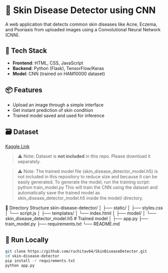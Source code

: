 # 🧠 Skin Disease Detector using CNN

A web application that detects common skin diseases like Acne, Eczema, and Psoriasis from uploaded images using a Convolutional Neural Network (CNN).

## 🔧 Tech Stack
- **Frontend**: HTML, CSS, JavaScript
- **Backend**: Python (Flask), TensorFlow/Keras
- **Model**: CNN (trained on HAM10000 dataset)

## 📦 Features
- Upload an image through a simple interface
- Get instant prediction of skin condition
- Trained model saved and used for inference

## 🗃 Dataset 
[Kaggle Link](https://www.kaggle.com/code/mpwolke/skin-diseases-cnn)

> ⚠️ Note: Dataset is **not included** in this repo. Please download it separately.

> ⚠️ Note: The trained model file (skin_disease_detector_model.h5) is not included in this repository to reduce size and because it can be easily generated.
To generate the model, run the training script:
python train_model.py
This will train the CNN using the dataset and automatically save the trained model as skin_disease_detector_model.h5 inside the model/ directory.

📁 Directory Structure
skin-disease-detector/
│
├── static/
│   ├── styles.css
│   └── script.js
│
├── templates/
│   └── index.html
│
├── model/
│   └── skin_disease_detector_model.h5  # Trained model
│
├── app.py
├── train_model.py
├── requirements.txt
└── README.md

## 🚀 Run Locally

```bash
git clone https://github.com/ruchitav64/SkinDiseaseDetector.git
cd skin-disease-detector
pip install -r requirements.txt
python app.py




